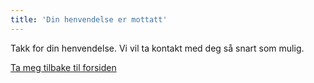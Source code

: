 ```yaml
---
title: 'Din henvendelse er mottatt'
---
```


Takk for din henvendelse. Vi vil ta kontakt med deg så snart som mulig.

[Ta meg tilbake til forsiden](/)
